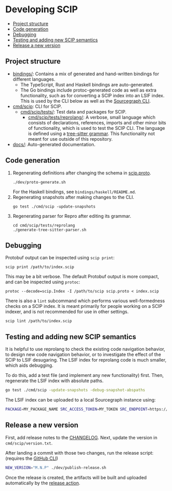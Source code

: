 # Developing SCIP

- [Project structure](#project-structure)
- [Code generation](#code-generation)
- [Debugging](#debugging)
- [Testing and adding new SCIP semantics](#testing-and-adding-new-scip-semantics)
- [Release a new version](#release-a-new-version)

## Project structure

- [bindings/](./bindings/): Contains a mix of generated and hand-written
  bindings for different languages.
  - The TypeScript, Rust and Haskell bindings are auto-generated.
  - The Go bindings include protoc-generated code as well as extra
    functionality, such as for converting a SCIP index into an LSIF index.
    This is used by the CLI below as well as the
    [Sourcegraph CLI](https://github.com/sourcegraph/src-cli).
- [cmd/scip](./cmd/scip): CLI for SCIP.
  - [cmd/scip/tests/](./cmd/scip/tests/): Test data and packages for SCIP.
    - [cmd/scip/tests/reprolang/](./cmd/scip/tests/reprolang/): A verbose, small language
      which consists of declarations, references, imports and other minor bits
      of functionality, which is used to test the SCIP CLI. The language is
      defined using a [tree-sitter grammar](cmd/scip/tests/reprolang/grammar.js).
      This functionality not meant for use outside of this repository.
- [docs/](./docs/): Auto-generated documentation.

## Code generation

1. Regenerating definitions after changing the schema in [scip.proto](./scip.proto).
   ```
   ./dev/proto-generate.sh
   ```
   For the Haskell bindings, see `bindings/haskell/README.md`.
2. Regenerating snapshots after making changes to the CLI.
   ```
   go test ./cmd/scip -update-snapshots
   ```
3. Regenerating parser for Repro after editing its grammar.
   ```
   cd cmd/scip/tests/reprolang
   ./generate-tree-sitter-parser.sh
   ```

## Debugging

Protobuf output can be inspected using `scip print`:

```
scip print /path/to/index.scip
```

This may be a bit verbose. The default Protobuf output is more compact,
and can be inspected using `protoc`:

```
protoc --decode=scip.Index -I /path/to/scip scip.proto < index.scip
```

There is also a `lint` subcommand which performs various well-formedness
checks on a SCIP index. It is meant primarily for people working on a SCIP indexer,
and is not recommended for use in other settings.

```
scip lint /path/to/index.scip
```

## Testing and adding new SCIP semantics

It is helpful to use reprolang to check the existing code navigation behavior,
to design new code navigation behavior,
or to investigate the effect of the SCIP to LSIF desugaring.
The LSIF index for reprolang code is much smaller,
which aids debugging.

To do this, add a test file (and implement any new functionality) first.
Then, regenerate the LSIF index with absolute paths.

```bash
go test ./cmd/scip -update-snapshots -debug-snapshot-abspaths
```

The LSIF index can be uploaded to a local Sourcegraph instance using:

```bash
PACKAGE=MY_PACKAGE_NAME SRC_ACCESS_TOKEN=MY_TOKEN SRC_ENDPOINT=https://sourcegraph.test:3443 src code-intel upload -file="cmd/scip/tests/snapshots/output/$PACKAGE/dump.lsif" -root="cmd/scip/tests/snapshots/input/$PACKAGE"
```

## Release a new version

First, add release notes to the [CHANGELOG](CHANGELOG.md).
Next, update the version in `cmd/scip/version.txt`.

After landing a commit with those two changes, run the release script:
(requires the [GitHub CLI](https://cli.github.com/))

```bash
NEW_VERSION="M.N.P" ./dev/publish-release.sh
```

Once the release is created, the artifacts will be built and uploaded
automatically by the [release action](/.github/workflows/release.yml).
